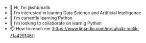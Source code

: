 - 👋 Hi, I’m @shbmalik
- 👀 I’m interested in leaning Data Science and Artificial Intelligence
- 🌱 I’m currently learning Python
- 💞️ I’m looking to collaborate on learnig Python
- 📫 How to reach me (https://www.linkedin.com/in/suhaib-malik-71a429148/)

<!---
shbmalik/shbmalik is a ✨ special ✨ repository because its `README.md` (this file) appears on your GitHub profile.
You can click the Preview link to take a look at your changes.
--->
